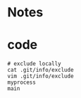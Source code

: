 # Notes

# code
```
# exclude locally
cat .git/info/exclude
vim .git/info/exclude
myprocess
main

```